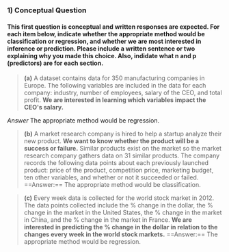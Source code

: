 ### 1) Conceptual Question

#### This first question is conceptual and written responses are expected. For each item below, indicate whether the appropriate method would be classification or regression, and whether we are most interested in inference or prediction. Please include a written sentence or two explaining why you made this choice. Also, indidate what n and p (predictors) are for each section.

> **(a)** A dataset contains data for 350 manufacturing companies in Europe. The following variables are included in the data for each company: industry, number of employees, salary of the CEO, and total profit. **We are interested in learning which variables impact the CEO's salary.** 

*Answer* The appropriate method would be regression.

> **(b)** A market research company is hired to help a startup analyze their new product. **We want to know whether the product will be a success or failure.** Similar products exist on the market so the market research company gathers data on 31 similar products. The company records the following data points about each previously launched product: price of the product, competition price, marketing budget, ten other variables, and whether or not it succeeded or failed. 
==Answer:== The appropriate method would be classification.

> **(c)** Every week data is collected for the world stock market in 2012. The data points collected include the % change in the dollar, the % change in the market in the United States, the % change in the market in China, and the % change in the market in France. **We are interested in predicting the % change in the dollar in relation to the changes every week in the world stock markets.** 
==Answer:== The appropriate method would be regression.